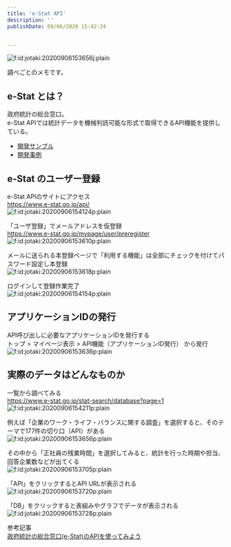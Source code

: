 ```yaml
---
title: 'e-Stat API'
description: ''
publishDate: 09/06/2020 15:42:24


---
```

<p><span itemscope itemtype="http://schema.org/Photograph"><img src="https://cdn-ak.f.st-hatena.com/images/fotolife/j/jotaki/20200906/20200906153656.jpg" alt="f:id:jotaki:20200906153656j:plain" title="f:id:jotaki:20200906153656j:plain" class="hatena-fotolife" itemprop="image"></span></p>

<p>調べごとのメモです。</p>

<h2>e-Stat とは？</h2>

<p>政府統計の総合窓口。<br />
e-Stat APIでは統計データを機械判読可能な形式で取得できるAPI機能を提供している。</p>

<ul>
<li><a href="https://www.e-stat.go.jp/api/api-dev/app-sample">開発サンプル</a></li>
<li><a href="https://www.e-stat.go.jp/api/api-dev/case">開発事例</a></li>
</ul>


<h2>e-Stat のユーザー登録</h2>

<p>e-Stat APIのサイトにアクセス<br />
<a href="https://www.e-stat.go.jp/api/">https://www.e-stat.go.jp/api/</a><br />
<span itemscope itemtype="http://schema.org/Photograph"><img src="/images/hatena/20200906154124.png" alt="f:id:jotaki:20200906154124p:plain" title="f:id:jotaki:20200906154124p:plain" class="hatena-fotolife" itemprop="image"></span></p>

<p>「ユーザ登録」でメールアドレスを仮登録<br />
<a href="https://www.e-stat.go.jp/mypage/user/preregister">https://www.e-stat.go.jp/mypage/user/preregister</a><br />
<span itemscope itemtype="http://schema.org/Photograph"><img src="/images/hatena/20200906153610.png" alt="f:id:jotaki:20200906153610p:plain" title="f:id:jotaki:20200906153610p:plain" class="hatena-fotolife" itemprop="image"></span></p>

<p>メールに送られる本登録ページで「利用する機能」は全部にチェックを付けてパスワード設定し本登録<br />
<span itemscope itemtype="http://schema.org/Photograph"><img src="/images/hatena/20200906153618.png" alt="f:id:jotaki:20200906153618p:plain" title="f:id:jotaki:20200906153618p:plain" class="hatena-fotolife" itemprop="image"></span></p>

<p>ログインして登録作業完了<br />
<span itemscope itemtype="http://schema.org/Photograph"><img src="/images/hatena/20200906154154.png" alt="f:id:jotaki:20200906154154p:plain" title="f:id:jotaki:20200906154154p:plain" class="hatena-fotolife" itemprop="image"></span></p>

<h2>アプリケーションIDの発行</h2>

<p>API呼び出しに必要なアプリケーションIDを発行する<br />
トップ > マイページ表示 > API機能（アプリケーションID発行） から発行<br />
<span itemscope itemtype="http://schema.org/Photograph"><img src="/images/hatena/20200906153636.png" alt="f:id:jotaki:20200906153636p:plain" title="f:id:jotaki:20200906153636p:plain" class="hatena-fotolife" itemprop="image"></span></p>

<h2>実際のデータはどんなものか</h2>

<p>一覧から調べてみる<br />
<a href="https://www.e-stat.go.jp/stat-search/database?page=1">https://www.e-stat.go.jp/stat-search/database?page=1</a><br />
<span itemscope itemtype="http://schema.org/Photograph"><img src="/images/hatena/20200906154211.png" alt="f:id:jotaki:20200906154211p:plain" title="f:id:jotaki:20200906154211p:plain" class="hatena-fotolife" itemprop="image"></span></p>

<p>例えば「企業のワーク・ライフ・バランスに関する調査」を選択すると、そのテーマで177件の切り口（API）がある<br />
<span itemscope itemtype="http://schema.org/Photograph"><img src="/images/hatena/20200906153656.png" alt="f:id:jotaki:20200906153656p:plain" title="f:id:jotaki:20200906153656p:plain" class="hatena-fotolife" itemprop="image"></span></p>

<p>その中から「正社員の残業時間」を選択してみると、統計を行った時期や担当、回答企業数などが出てくる<br />
<span itemscope itemtype="http://schema.org/Photograph"><img src="/images/hatena/20200906153705.png" alt="f:id:jotaki:20200906153705p:plain" title="f:id:jotaki:20200906153705p:plain" class="hatena-fotolife" itemprop="image"></span></p>

<p>「API」をクリックするとAPI URLが表示される<br />
<span itemscope itemtype="http://schema.org/Photograph"><img src="/images/hatena/20200906153720.png" alt="f:id:jotaki:20200906153720p:plain" title="f:id:jotaki:20200906153720p:plain" class="hatena-fotolife" itemprop="image"></span></p>

<p>「DB」をクリックすると表組みやグラフでデータが表示される<br />
<span itemscope itemtype="http://schema.org/Photograph"><img src="/images/hatena/20200906153728.png" alt="f:id:jotaki:20200906153728p:plain" title="f:id:jotaki:20200906153728p:plain" class="hatena-fotolife" itemprop="image"></span></p>

<p>参考記事<br />
<a href="https://qiita.com/mima_ita/items/44f358dc1bc4000d365d">政府統計の総合窓口(e-Stat)のAPIを使ってみよう</a></p>

